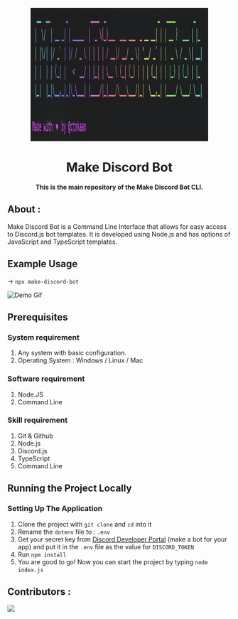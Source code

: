 <p align="center">
	<img src="./assets/make-discord-bot.png" width=400px height=300px>
	<h1 align="center"> Make Discord Bot </h1>
		<p align="center">
			<b>This is the main repository of the Make Discord Bot CLI. </b> 
		</p>  
</p>

## About :

Make Discord Bot is a Command Line Interface that allows for easy access to Discord.js bot templates. It is developed using Node.js and has options of JavaScript and TypeScript templates.

## Example Usage

-> `npx make-discord-bot`

![Demo Gif]("assets/usage.gif")

## Prerequisites

### System requirement

1. Any system with basic configuration.
2. Operating System : Windows / Linux / Mac

### Software requirement

1. Node.JS
2. Command Line

### Skill requirement

1. Git & Github
2. Node.js
3. Discord.js
4. TypeScript
5. Command Line

## Running the Project Locally

### Setting Up The Application

1. Clone the project with `git clone` and `cd` into it
1. Rename the `dotenv` file to : `.env`
1. Get your secret key from [Discord Developer Portal](https://discord.com/developers/applications) (make a bot for your app) and put it in the `.env` file as the value for `DISCORD_TOKEN`
1. Run `npm install`
1. You are good to go! Now you can start the project by typing `node index.js`

## Contributors :

<a  href  =  "https://github.com/ctnkaan/make-discord-bot/graphs/contributors">

<img  src  =  "https://contrib.rocks/image?repo=ctnkaan/make-discord-bot"/>

</a>
